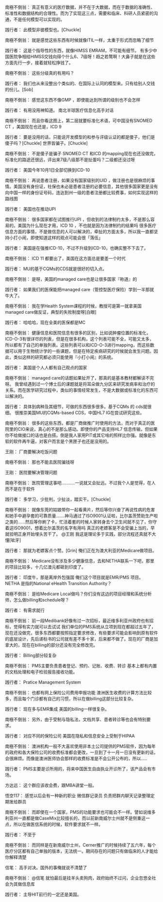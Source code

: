 南極不倒翁：
真正有意义的医疗数据，并不在于大数据，而在于数据的准确性、标准性和数据结构的合理性。而为了实现这三点，需要和临床、科研人员紧密的沟通，不是任何模型可以实现的。

践行者：
此模型非彼模型也。[Chuckle]

南極不倒翁：
就是感觉这些东西有时候就像ITIL一样，太重于形式而忽略了细节

践行者：
这是个指导性的东西，就像HIMSS EMRAM，不可能有细节。
有多少中国医院争相给HIMSS交钱向得个什么6、7级呀！趋之若鹜啊！大鼻子就是在这些方面先行一步，接着就轻松挣钱了。

南極不倒翁：
这些分级真的有用吗？

践行者：
我们也从来没整出个类似的、在国际上认同的模型来。只有给别人交钱的份儿。[Sob]

南極不倒翁：
感觉这东西不像GMP ，即使能达到所谓的级别也不会怎样

践行者：
有用没用神知道。
南北半球医疗信息化高手对话

南極不倒翁：
而且你看这图上，第二层就要标准化术语，可中国没有SNOMED CT ，美国现在也还是，ICD 9

践行者：
要是没用的话，只能说开发模型的和参与评级认证的都是傻子，他们是傻子吗？[Chuckle]
世界皆骗子。[Chuckle]

南極不倒翁：
不是傻子是骗子
SNOMED CT 和ICD 的mapping现在也还没做完，标准化的路途还很远，评出来7级八级那不是扯蛋吗？二级都还没过呀

践行者：
美国今年10月1日全部切换到ICD-10

南極不倒翁：
再说患者注册，如果没有国家级别的UID ，做注册也是很麻烦的事情。美国没有身份证，社保也未必是患者注册的必要信息，其他很多国家更是没有向中国一样的身份证号码，连达到州一级的患者注册都比较费事，如何实现这样的路线图

践行者：
美国也在推动UPI

南極不倒翁：
很多国家都在试图推行UPI ，但收到的法律制约太多，不是那么容易的。美国为什么现在才用，ICD 10 ，不也就是因为法律制约的结果吗
很多医疗信息方面的事情，不是做信息的人可以解决的，牵扯的方面太多，所以我一直都坚持小打小闹，即使知道这样的观点可能会很「落伍」

践行者：
美国是在强推ICD-10，不过不升级到ICD-10，也确实整不下去了。

南極不倒翁：
ICD 11 都要出了，美国在这方面总是要差一个时代

践行者：
MU的基于CQMs的CDS就是很好的切入点。

南極不倒翁：
是呀，美国的managed care也是让很多国家『称道』的

践行者：
如果我们的医保能把managed care（管控型医疗保险）学到一半那就牛大了。

南極不倒翁：
我在学Health System课程的时候，教授可是第一就拿美国managed care做反证，典型的失败制度呀[白眼]

践行者：
哈哈哈，现在全美的医保都是MC

南極不倒翁：
健康信息和医院信息有很多的区别，比如说肿瘤位置的标准化，ICD-O-3有很详尽的列表，但是在很多机构，这个列表可能不全，可能又太多，所以都有了自己的单独列表。这些列表可以和ICD-O-3进行mapping，而这些数据可以用于生物统计学的一些课题，但是在特定疾病研究的时候就会发生问题。因此，类似这样的研究都必须只能使用『小打小闹』的系统。

践行者：
美国是个人人都有自己观点的国家

南極不倒翁：
managed care的话题如果扯开了，那真的是基本教材都解读不完呀。
我曾经遇到过一个博士后的课题就是将耳朵做九分区来研究发病率和治疗的关系。而在医学研究过程中，类似的事情经常发生，不是大数据或标准化的东西可以解决的。

践行者：
具体到病种及其细节，可做的东西很多很多。基于CQMs 的 cds就很细。
很推崇美国MU的CQMs-based CDS，中国HL7 IG在尝试研究这些。

南極不倒翁：
很多的这些东西，都是厂商做推广时使用的方法，而对于真正的医院里的CIO来说，真心的不是那么感动。即使你的产品支持HL7 信息传输，但如果你不给做接口的话也是白搭。倒是我人家用PIT或其它啥的照样比你强。就像是东软的软件再牛逼，对客户而言是个黑匣子也还是没用的。

王刚：
厂商要解决吃饭问题

南極不倒翁：
那也不能去医院骗钱呀

王刚：
医院要解决管理问题

南極不倒翁：
医院管理这事吧...........一说就又会扯远。不过我个人是觉得，在人而不是在于软件

践行者：
多学习，少批判，少扯淡，踏实干。[Chuckle]

南極不倒翁：
就像东莞的姑娘带你一起看黄片，然后等你兴奋了再说性病的危害和她手中避孕套的可靠质量.......神马通过了ISO9001认证啦，比尔盖茨赞助生产啦之类的......然后等你刷了卡，忙活着套的时候人家转身去个卫生间就不见了，你守着这ISO9001，想着比尔盖茨的名字有用吗
真正的老嫖客是不会受骗上当的，早就验明正身开始埋头苦干了。
@王刚 我这是理论多于实践，部分流程还真就不大懂[呲牙]

践行者：
那就为老嫖客点个赞。[Grin]
俺们正在为澳大利亚的Medicare做项目。

南極不倒翁：
Medicare没有涉及多少健康信息，去和NETHA联系一下吧，那里的项目比较多，十几亿澳元都砸到印度了。

践行者：
印度牛，那是离岸外包强国
俺们这个项目就是EMR/PMS 项目。
NETHA 是指的National eHealth Transition Authority？

南極不倒翁：
是给Medicare Local做吗？你们没有这边的项目经理和系统分析师，怎么做billing和schedule呀？

践行者：
有需求就行

南極不倒翁：
前一段Medibank好像有过一次招标，最近维多利亚州政府也有招标，觉得有实力就可以去试试
我们单位的PMS系统从立项到现在都超过五年了，现在还没做完，很多东西都要按照指定要求修改，有些要求可能会影响到原有软件的底层设计，先后递标书的公司就有差不多十家，后来都不做了。现在的厂商是加拿大的，现在在billing的部分还没有完全修改完。

践行者：
Billing部分较复杂

南極不倒翁：
PMS主要负责患者登记、预约、记账、收费、转诊
基本上都有内置的文档处理和电子检验报告接收功能。

践行者：
Pratice Management System

南極不倒翁：
也都有网上保险公司费用申报功能
澳洲医生收费的计算方法比较多，而且每个门诊都有自己的习惯，所以在做billing这部分比较复杂。

践行者：
现在多与EMR集成
美国的billing一样很复杂。

南極不倒翁：
另外，由于受制与隐私法，文档共享、患者转诊等也会有特别要求。

践行者：
对应不同的保险公司
美国在隐私和信息安全上受制于HIPAA

南極不倒翁：
澳洲机构一般不大喜欢使用非本土公司提供的PMS软件，因为每年的政府和各大保险公司的收费标准都会更改，一旦到了十一月一日没有更新的话，会很麻烦。而像是澳洲医师协会那样的收费标准是不会公开公布的，所以.....

践行者：
PMS主要是诊所用的，将来中国医生自由执业开诊所了，该产品会有市场。

方达远：
这个群应该收会费，跟MBA讲堂一般。

悟空117：
感觉以后会有一种新的职业 微信群记录员 负责把群内聊天记录整理定期发给群员

南極不倒翁：
而即使在一个国家，PMS的功能要求也可能会不一样。譬如说维多利亚州一直都是做CaseMix比较擅长的，而以前新南威尔士州就不是侧重这一点，所以在做医信系统的时候，软件要求就不一样。

践行者：
不至于

南極不倒翁：
而同样是在新南威尔士州，Cerner推广的时候持续了五六年，每个医疗分区都有自己单独的版本，无法统一。期间存在的问题只有做临床的人才能给你解释清楚

信笔：
高手对决。国外的事俺就说不清楚了

南極不倒翁：
@信笔 就怕最后是挂羊头卖狗肉，政府始终不过问，企业忽悠全社会为其做信息库

践行者：
主导HIT前行的一定还是美国。

